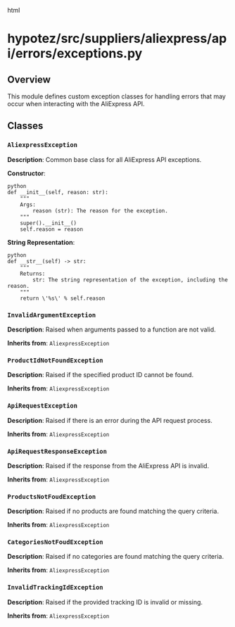 html
<h1>hypotez/src/suppliers/aliexpress/api/errors/exceptions.py</h1>

<h2>Overview</h2>
<p>This module defines custom exception classes for handling errors that may occur when interacting with the AliExpress API.</p>

<h2>Classes</h2>

<h3><code>AliexpressException</code></h3>

<p><strong>Description</strong>: Common base class for all AliExpress API exceptions.</p>

<p><strong>Constructor</strong>:</p>

<pre><code>python
def __init__(self, reason: str):
    """
    Args:
        reason (str): The reason for the exception.
    """
    super().__init__()
    self.reason = reason
</code></pre>

<p><strong>String Representation</strong>:</p>

<pre><code>python
def __str__(self) -> str:
    """
    Returns:
        str: The string representation of the exception, including the reason.
    """
    return \'%s\' % self.reason
</code></pre>


<h3><code>InvalidArgumentException</code></h3>

<p><strong>Description</strong>: Raised when arguments passed to a function are not valid.</p>

<p><strong>Inherits from</strong>: <code>AliexpressException</code></p>


<h3><code>ProductIdNotFoundException</code></h3>

<p><strong>Description</strong>: Raised if the specified product ID cannot be found.</p>

<p><strong>Inherits from</strong>: <code>AliexpressException</code></p>


<h3><code>ApiRequestException</code></h3>

<p><strong>Description</strong>: Raised if there is an error during the API request process.</p>

<p><strong>Inherits from</strong>: <code>AliexpressException</code></p>


<h3><code>ApiRequestResponseException</code></h3>

<p><strong>Description</strong>: Raised if the response from the AliExpress API is invalid.</p>

<p><strong>Inherits from</strong>: <code>AliexpressException</code></p>


<h3><code>ProductsNotFoudException</code></h3>

<p><strong>Description</strong>: Raised if no products are found matching the query criteria.</p>

<p><strong>Inherits from</strong>: <code>AliexpressException</code></p>


<h3><code>CategoriesNotFoudException</code></h3>

<p><strong>Description</strong>: Raised if no categories are found matching the query criteria.</p>

<p><strong>Inherits from</strong>: <code>AliexpressException</code></p>


<h3><code>InvalidTrackingIdException</code></h3>

<p><strong>Description</strong>: Raised if the provided tracking ID is invalid or missing.</p>

<p><strong>Inherits from</strong>: <code>AliexpressException</code></p>